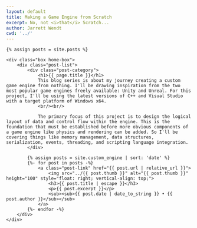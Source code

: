 ```yaml
---
layout: default
title: Making a Game Engine from Scratch
excerpt: No, not <i>that</i> Scratch...
author: Jarrett Wendt
cwd: '../'
---
```


<div class="home">

	{% assign posts = site.posts %}
	
	<div class="box home-box">
		<div class="post-list">
			<div class="post-category">
				<h1>{{ page.title }}</h1>
				This blog series is about my journey creating a custom game engine from nothing. I'll be drawing inspiration from the two most popular game engines freely available: Unity and Unreal. For this project, I'll be using the latest versions of C++ and Visual Studio with a target platform of Windows x64.
				<br/><br/>

				The primary focus of this project is to design the logical layout of data and control flow within the engine. This is the foundation that must be established before more obvious components of a game engine like physics and rendering can be added. So I'll be covering things like memory management, data structures, serialization, events, threading, and scripting language integration.
			</div>

			{% assign posts = site.custom_engine | sort: 'date' %}
			{%- for post in posts -%}
				<a class="post-link" href="{{ post.url | relative_url }}">
					<img src="../{{ post.thumb }}" alt="{{ post.thumb }}" height="100" style="float: right; vertical-align: top;">
					<h3>{{ post.title | escape }}</h3>
					<p>{{ post.excerpt }}</p>
					<sub><sub>{{ post.date | date_to_string }} • {{ post.author }}</sub></sub>
				</a>
			{%- endfor -%}
		</div>
	</div>

</div>
